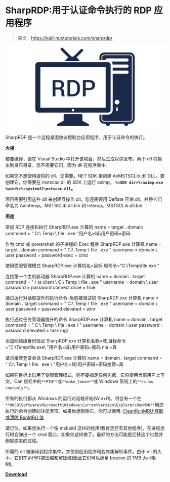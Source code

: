 # SharpRDP:用于认证命令执行的 RDP 应用程序

> 原文：<https://kalilinuxtutorials.com/sharprdp/>

[![SharpRDP : RDP Application For Authenticated Command Execution](img//e603d68e23bb718782e790cbf235807c.png "SharpRDP : RDP Application For Authenticated Command Execution")](https://1.bp.blogspot.com/-ByjfQFbqgQc/XmaIaeWX4lI/AAAAAAAAFWM/9eQQMCvPKsIqw7voZhjhQLmhJKIhR-LegCLcBGAsYHQ/s1600/SharpRDP%25281%2529.png)

SharpRDP 是一个远程桌面协议控制台应用程序，用于认证命令的执行。

**大楼**

若要编译，请在 Visual Studio 中打开该项目，然后生成以供发布。两个 dll 将输出到发布目录，您不需要它们，因为 dll 在程序集中。

如果您不想使用提供的 dll，您需要。NET SDK 来创建 AxMSTSCLib.dll DLL。要创建它，你需要在 mstscax.dll 的 SDK 上运行 aximp。 **`%<SDK dir>%\aximp.exe %windir%\system32\mstscax.dll`。**

项目需要引用这些 dll 来创建互操作 dll。您还需要用 Deflate 压缩 dll，并将它们命名为 AxInterop。MSTSCLib.dll.bin 和 Interop。MSTSCLib.dll.bin

**用途**

常规 RDP 连接和执行
SharpRDP.exe 计算机 name = target . domain command = " C:\ Temp \ file . exe "用户名=域\用户密码=密码

作为 cmd 或 powershell 的子进程的 Exec 程序
SharpRDP.exe 计算机 name = target . domain command = " C:\ Temp \ file . exe " username = domain \ user password = password exec = cmd

使用受限管理模式
SharpRDP.exe 计算机名=目标.域命令="C:\Temp\file.exe "

连接第一个主机驱动器
SharpRDP.exe 计算机 name = domain . target command = " \ ts client \ C \ Temp \ file . exe " username = domain \ user password = password connect drive = true

通过运行对话框提升的执行命令–当前被调试的
SharpRDP.exe 计算机 name = domain . target command = " C:\ Temp \ file . exe " username = domain \ user password = password elevated = winr

执行通过任务管理器提升的命令
SharpRDP.exe 计算机 name = domain . target command = " C:\ Temp \ file . exe \ " username = domain \ user password = password elevated = task mgr

添加网络级身份验证
SharpRDP.exe 计算机名称=域.目标命令="C:\Temp\file.exe\ "用户名=域\用户密码=密码 nla =真

请求接管登录会话
SharpRDP.exe 计算机 name = domain . target command = " C:\ Temp \ file . exe \ "用户名=域\用户密码=密码接管=真

如果在目标上启用了受限管理模式，则不要指定任何凭据，它将使用当前用户上下文。Can 信标中的`**PTH**`或`**make_token**`或 Windows 系统上的`**runas /netonly**`。

所有的执行都从 Windows 的运行对话框开始(Win+R)。将会有一个在`**HKCU\Software\Microsoft\Windows\CurrentVersion\Explorer\RunMRU**`用您执行的命令创建的注册表项。如果你想删除它，你可以使用: [CleanRunMRU:获取或清除 RunMRU 值](https://github.com/0xthirteen/CleanRunMRU)

请记住，如果您执行一个像 msbuild 这样的程序(我肯定还有其他程序)，在进程运行时会弹出一个 cmd 窗口。如果你这样做了，最好的方法可能是迁移这个过程并删除原来的过程。

所需的 dll 被编译到程序集中，并使用应用程序域程序集解析事件。由于 dll 的大小，它们在运行时被压缩和解压缩(因此它们可以满足 beacon 的 1MB 大小限制)。

[**Download**](https://github.com/0xthirteen/SharpRDP)